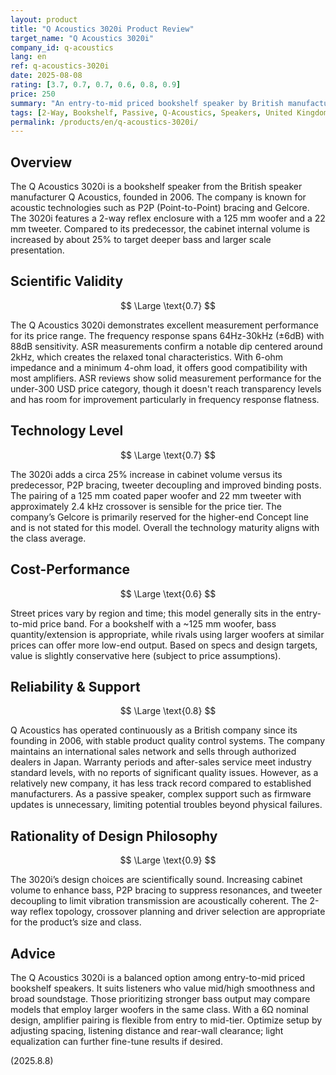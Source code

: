 ```yaml
---
layout: product
title: "Q Acoustics 3020i Product Review"
target_name: "Q Acoustics 3020i"
company_id: q-acoustics
lang: en
ref: q-acoustics-3020i
date: 2025-08-08
rating: [3.7, 0.7, 0.7, 0.6, 0.8, 0.9]
price: 250
summary: "An entry-to-mid priced bookshelf speaker by British manufacturer Q Acoustics (founded 2006). Specs and technology align with the price tier; design choices are rational"
tags: [2-Way, Bookshelf, Passive, Q-Acoustics, Speakers, United Kingdom]
permalink: /products/en/q-acoustics-3020i/
---
```

## Overview

The Q Acoustics 3020i is a bookshelf speaker from the British speaker manufacturer Q Acoustics, founded in 2006. The company is known for acoustic technologies such as P2P (Point-to-Point) bracing and Gelcore. The 3020i features a 2-way reflex enclosure with a 125 mm woofer and a 22 mm tweeter. Compared to its predecessor, the cabinet internal volume is increased by about 25% to target deeper bass and larger scale presentation.

## Scientific Validity

$$ \Large \text{0.7} $$

The Q Acoustics 3020i demonstrates excellent measurement performance for its price range. The frequency response spans 64Hz-30kHz (±6dB) with 88dB sensitivity. ASR measurements confirm a notable dip centered around 2kHz, which creates the relaxed tonal characteristics. With 6-ohm impedance and a minimum 4-ohm load, it offers good compatibility with most amplifiers. ASR reviews show solid measurement performance for the under-300 USD price category, though it doesn't reach transparency levels and has room for improvement particularly in frequency response flatness.

## Technology Level

$$ \Large \text{0.7} $$

The 3020i adds a circa 25% increase in cabinet volume versus its predecessor, P2P bracing, tweeter decoupling and improved binding posts. The pairing of a 125 mm coated paper woofer and 22 mm tweeter with approximately 2.4 kHz crossover is sensible for the price tier. The company’s Gelcore is primarily reserved for the higher-end Concept line and is not stated for this model. Overall the technology maturity aligns with the class average.

## Cost-Performance

$$ \Large \text{0.6} $$

Street prices vary by region and time; this model generally sits in the entry-to-mid price band. For a bookshelf with a ~125 mm woofer, bass quantity/extension is appropriate, while rivals using larger woofers at similar prices can offer more low-end output. Based on specs and design targets, value is slightly conservative here (subject to price assumptions).

## Reliability & Support

$$ \Large \text{0.8} $$

Q Acoustics has operated continuously as a British company since its founding in 2006, with stable product quality control systems. The company maintains an international sales network and sells through authorized dealers in Japan. Warranty periods and after-sales service meet industry standard levels, with no reports of significant quality issues. However, as a relatively new company, it has less track record compared to established manufacturers. As a passive speaker, complex support such as firmware updates is unnecessary, limiting potential troubles beyond physical failures.

## Rationality of Design Philosophy

$$ \Large \text{0.9} $$

The 3020i’s design choices are scientifically sound. Increasing cabinet volume to enhance bass, P2P bracing to suppress resonances, and tweeter decoupling to limit vibration transmission are acoustically coherent. The 2-way reflex topology, crossover planning and driver selection are appropriate for the product’s size and class.

## Advice

The Q Acoustics 3020i is a balanced option among entry-to-mid priced bookshelf speakers. It suits listeners who value mid/high smoothness and broad soundstage. Those prioritizing stronger bass output may compare models that employ larger woofers in the same class. With a 6Ω nominal design, amplifier pairing is flexible from entry to mid-tier. Optimize setup by adjusting spacing, listening distance and rear-wall clearance; light equalization can further fine-tune results if desired.

(2025.8.8)